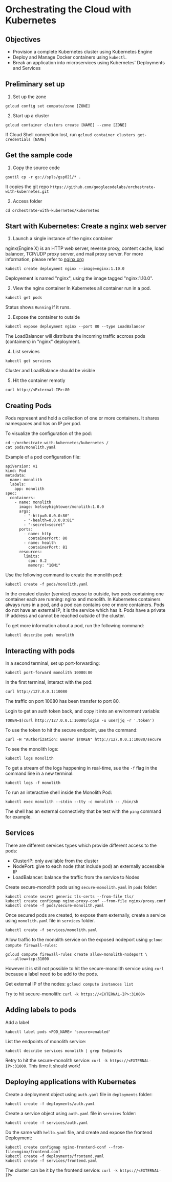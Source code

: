 # Orchestrating the Cloud with Kubernetes

## Objectives

- Provision a complete Kubernetes cluster using Kubernetes Engine
- Deploy and Manage Docker containers using `kubectl`.
- Break an application into microservices using Kubernetes' Deployments and Services

## Preliminary set up

1. Set up the zone
```
gcloud config set compute/zone [ZONE]
```

2. Start up a cluster
```
gcloud container clusters create [NAME] --zone [ZONE]
``` 

If Cloud Shell connection lost, run `gcloud container clusters get-credentials [NAME]`

## Get the sample code

1. Copy the source code 
```
gsutil cp -r gs://spls/gsp021/* .
```
It copies the git repo `https://github.com/googlecodelabs/orchestrate-with-kubernetes.git`

2. Access folder
```
cd orchestrate-with-kubernetes/kubernetes
```

## Start with Kubernetes: Create a nginx web server

1. Launch a single instance of the nginx container

nginx(Engine X) is an HTTP web server, reverse proxy, content cache, load balancer, TCP/UDP proxy server, and mail proxy server. For more information, please refer to [nginx.org](https://nginx.org/)

```
kubectl create deployment nginx --image=nginx:1.10.0
```

Deployement is named "nginx", using the image tagged "nginx:1.10.0".

2. View the nginx container
In Kubernetes all container run in a pod. 
```
kubectl get pods
```
Status shows `Running` if it runs.

3. Expose the container to outside
```
kubectl expose deployment nginx --port 80 --type LoadBalancer
```
The LoadBalancer will distribute the incoming traffic accross pods (containers) in "nginx" deployment.

4. List services
```
kubectl get services
```
Cluster and LoadBalance should be visible

5. Hit the container remotly
```
curl http://<External-IP>:80
```
## Creating Pods
Pods represent and hold a collection of one or more containers. It shares namespaces and has on IP per pod.

To visualize the configuration of the pod:
```
cd ~/orchestrate-with-kubernetes/kubernetes /
cat pods/monolith.yaml
```
Example of a pod configuration file:
```
apiVersion: v1
kind: Pod
metadata:
  name: monolith
  labels:
    app: monolith
spec:
  containers:
    - name: monolith
      image: kelseyhightower/monolith:1.0.0
      args:
        - "-http=0.0.0.0:80"
        - "-health=0.0.0.0:81"
        - "-secret=secret"
      ports:
        - name: http
          containerPort: 80
        - name: health
          containerPort: 81
      resources:
        limits:
          cpu: 0.2
          memory: "10Mi"
```

Use the following command to create the monolith pod:
```
kubectl create -f pods/monolith.yaml
```
In the created cluster (service) expose to outside, two pods containing one container each are running: nginx and monolith. In Kubernetes containers always runs in a pod, and a pod can contains one or more containers. Pods do not have an external IP, it is the service which has it. Pods have a private IP address and cannot be reached outside of the cluster.

To get more information about a pod, run the following command:
```
kubectl describe pods monolith
```

## Interacting with pods

In a second terminal, set up port-forwarding:
```
kubectl port-forward monolith 10080:80
```

In the first terminal, interact with the pod:
```
curl http://127.0.0.1:10080
```
The traffic on port 10080 has been transfer to port 80.

Login to get an auth token back, and copy it into an environment variable:
```
TOKEN=$(curl http://127.0.0.1:10080/login -u user|jq -r '.token')
```

To use the token to hit the secure endpoint, use the command:
```
curl -H "Authorization: Bearer $TOKEN" http://127.0.0.1:10080/secure
```

To see the monolith logs:
```
kubectl logs monolith
```

To get a stream of the logs happening in real-time, sue the `-f` flag in the command line in a new terminal:
```
kubectl logs -f monolith
```

To run an interactive shell inside the Monolith Pod:
```
kubectl exec monolith --stdin --tty -c monolith -- /bin/sh
```
The shell has an external connectivity that be test with the `ping` command for example. 

## Services

There are different services types which provide different access to the pods:
- ClusterIP: only available from the cluster
- NodePort: give to each node (that include pod) an externally accessible IP
- LoadBalancer: balance the traffic from the service to Nodes

Create secure-monolith pods using `secure-monolith.yaml` in `pods` folder:
```
kubectl create secret generic tls-certs --from-file tls/
kubectl create configmap nginx-proxy-conf --from-file nginx/proxy.conf
kubectl create -f pods/secure-monolith.yaml
```

Once secured pods are created, to expose them externally, create a service using `monolith.yaml` file in `services` folder.
```
kubectl create -f services/monolith.yaml
```

Allow traffic to the monolith service on the exposed nodeport using `gcloud compute firewall-rules`:
```
gcloud compute firewall-rules create allow-monolith-nodeport \
  --allow=tcp:31000
```

However it is still not possible to hit the secure-monolith service using `curl` because a label need to be add to the pods.

Get external IP of the nodes: `gcloud compute instances list`

Try to hit secure-monolith: `curl -k https://<EXTERNAL-IP>:31000>`

## Adding labels to pods

Add a label
```
kubectl label pods <POD_NAME> 'secure=enabled'
```

List the endpoints of monolith service:
```
kubectl describe services monolith | grep Endpoints
```

Retry to hit the secure-monolith service: `curl -k https://<EXTERNAL-IP>:31000`. This time it should work!

## Deploying applications with Kubernetes

Create a deployment object using `auth.yaml` file in `deployments` folder:
```
kubectl create -f deployments/auth.yaml
```

Create a service object using `auth.yaml` file in `services` folder:
```
kubectl create -f services/auth.yaml
```

Do the same with `hello.yaml` file, and create and expose the frontend Deployment:
```
kubectl create configmap nginx-frontend-conf --from-file=nginx/frontend.conf
kubectl create -f deployments/frontend.yaml
kubectl create -f services/frontend.yaml
```
The cluster can be it by the frontend service: `curl -k https://<EXTERNAL-IP>`
